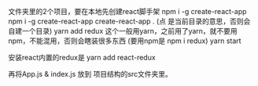 文件夹里的2个项目，要在本地先创建react脚手架
npm i -g create-react-app
npm i -g create-react-app
create-react-app .     (点 是当前目录的意思，否则会自建一个目录)
yarn add redux   这个一般用yarn，之前用了yarn，就不要用npm，不能混用，否则会瞎装很多东西  (要用npm是 npm i redux)
yarn start 

安装react内置的redux是 yarn add react-redux

再将App.js & index.js 放到 项目结构的src文件夹里。